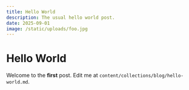 ```yaml
---
title: Hello World
description: The usual hello world post.
date: 2025-09-01
image: /static/uploads/foo.jpg
---
```


# Hello World

Welcome to the **first** post. Edit me at `content/collections/blog/hello-world.md`.
